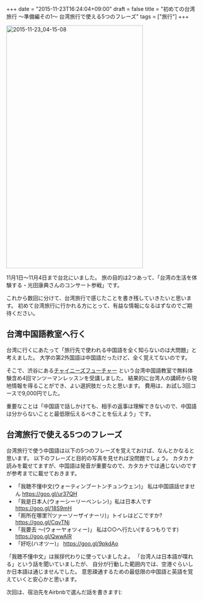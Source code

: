 +++
date = "2015-11-23T16:24:04+09:00"
draft = false
title = "初めての台湾旅行 〜準備編その1〜 台湾旅行で使える5つのフレーズ"
tags = ["旅行"]
+++

<a data-flickr-embed="true"  href="https://www.flickr.com/photos/68742489@N02/23235568155/in/album-72157660843249409/" title="2015-11-23_04-15-08"><img src="https://farm6.staticflickr.com/5634/23235568155_9a3da48764_z.jpg" width="360" height="640" alt="2015-11-23_04-15-08"></a><script async src="//embedr.flickr.com/assets/client-code.js" charset="utf-8"></script>

11月1日～11月4日まで台北にいました。
旅の目的は2つあって、「台湾の生活を体験する・光田康典さんのコンサート参戦」です。

これから数回に分けて、台湾旅行で感じたことを書き残していきたいと思います。
初めて台湾旅行に行かれる方にとって、有益な情報になるはずなのでご期待ください。

台湾中国語教室へ行く
---

台湾に行くにあたって「旅行先で使われる中国語を全く知らないのは大問題」と考えました。
大学の第2外国語は中国語だったけど、全く覚えてないのです。

そこで、渋谷にある[チャイニーズフューチャー](http://taiwan5.net/) という台湾中国語教室で無料体験含め4回マンツーマンレッスンを受講しました。
結果的に台湾人の講師から現地情報を得ることができ、よい選択肢だったと思います。
費用は、お試し3回コースで9,000円でした。

重要なことは「中国語で話しかけても、相手の返事は理解できないので、中国語は分からないことと最低限伝えるべきことを伝えよう」です。

台湾旅行で使える5つのフレーズ
---

台湾旅行で使う中国語は以下の5つのフレーズを覚えておけば、なんとかなると思います。
以下のフレーズと目的の写真を見せれば没問題でしょう。
カタカナ読みを載せてますが、中国語は発音が重要なので、カタカナでは通じないのですが参考までに載せておきます。

- 「我聴不懂中文(ウォーティンブートンチュンウェン)」 私は中国語話せません  https://goo.gl/ur37QH
- 「我是日本人(ウォーシーリーベンレン)」私は日本人です  https://goo.gl/18S9mH
-  「厠所在哪里?(ツァーソーザイナーリ)」トイレはどこですか?  https://goo.gl/CqvTNj
- 「我要去 〜(ウォーヤォツィー)」 私は○○へ行たい(するつもりです) https://goo.gl/QwwAlR
- 「好吃(ハオツー)」 https://goo.gl/9pkdAo

「我聴不懂中文」は挨拶代わりに使っていましたよ。
「台湾人は日本語が喋れる」という話を聞いていましたが、
自分が行動した範囲内では、空港ぐらいしか日本語は通じませんでした。
意思疎通するための最低限の中国語と英語を覚えていくと安心かと思います。

次回は、宿泊先をAirbnbで選んだ話を書きます(:
